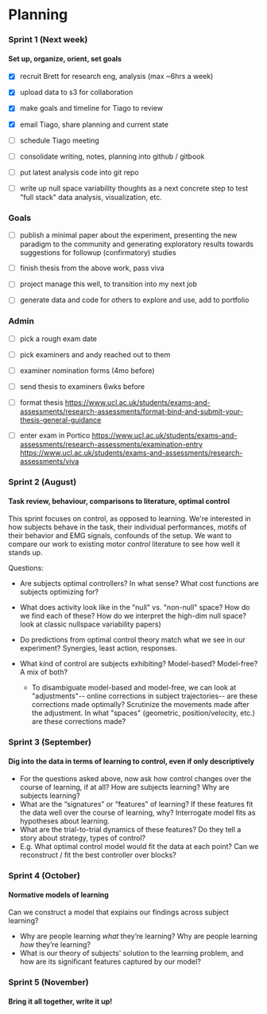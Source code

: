 # Planning



### Sprint 1 (Next week)

#### Set up, organize, orient, set goals

* [x] recruit Brett for research eng, analysis (max \~6hrs a week)
* [x] upload data to s3 for collaboration
* [x] make goals and timeline for Tiago to review
* [x] email Tiago, share planning and current state
* [ ] schedule Tiago meeting
* [ ] consolidate writing, notes, planning into github / gitbook
* [ ] put latest analysis code into git repo
* [ ] write up null space variability thoughts as a next concrete step to test "full stack" data analysis, visualization, etc.



### Goals

* [ ] publish a minimal paper about the experiment, presenting the new paradigm to the community and generating exploratory results towards suggestions for followup (confirmatory) studies
* [ ] finish thesis from the above work, pass viva
* [ ] project manage this well, to transition into my next job
* [ ] generate data and code for others to explore and use, add to portfolio



### Admin

* [ ] pick a rough exam date
* [ ] pick examiners and andy reached out to them
* [ ] examiner nomination forms (4mo before)
* [ ] send thesis to examiners 6wks before
* [ ] format thesis https://www.ucl.ac.uk/students/exams-and-assessments/research-assessments/format-bind-and-submit-your-thesis-general-guidance
* [ ] enter exam in Portico https://www.ucl.ac.uk/students/exams-and-assessments/research-assessments/examination-entry https://www.ucl.ac.uk/students/exams-and-assessments/research-assessments/viva



### Sprint 2 (August)

#### Task review, behaviour, comparisons to literature, optimal control

This sprint focuses on control, as opposed to learning. We're interested in how subjects behave in the task, their individual performances, motifs of their behavior and EMG signals, confounds of the setup. We want to compare our work to existing motor _control_ literature to see how well it stands up.

Questions:

* Are subjects optimal controllers? In what sense? What cost functions are subjects optimizing for?
* What does activity look like in the "null" vs. "non-null" space? How do we find each of these? How do we interpret the high-dim null space? look at classic nullspace variability papers)
* Do predictions from optimal control theory match what we see in our experiment? Synergies, least action, responses.
*   What kind of control are subjects exhibiting? Model-based? Model-free? A mix of both?&#x20;

    * To disambiguate model-based and model-free, we can look at "adjustments"-- online corrections in subject trajectories-- are these corrections made optimally? Scrutinize the movements made after the adjustment. In what "spaces" (geometric, position/velocity, etc.) are these corrections made?



### Sprint 3 (September)

#### Dig into the data in terms of learning to control, even if only descriptively

* For the questions asked above, now ask how control changes over the course of learning, if at all? How are subjects learning? Why are subjects learning?
* What are the “signatures” or “features” of learning? If these features fit the data well over the course of learning, why? Interrogate model fits as hypotheses about learning.
* What are the trial-to-trial dynamics of these features? Do they tell a story about strategy, types of control?
* E.g. What optimal control model would fit the data at each point? Can we reconstruct / fit the best controller over blocks?



### Sprint 4 (October)

#### Normative models of learning

Can we construct a model that explains our findings across subject learning?

* Why are people learning _what_ they’re learning? Why are people learning _how_ they’re learning?
* What is our theory of subjects' solution to the learning problem, and how are its significant features captured by our model?



### Sprint 5 (November)

#### Bring it all together, write it up!

